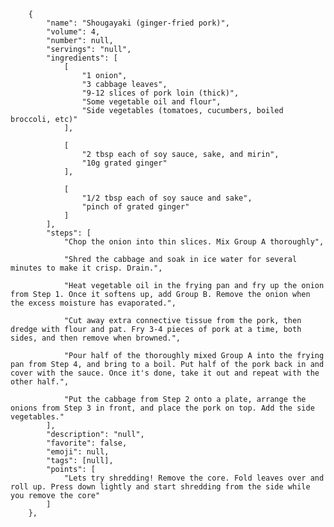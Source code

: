         {
            "name": "Shougayaki (ginger-fried pork)",
            "volume": 4,
            "number": null,
            "servings": "null",
            "ingredients": [
                [
                    "1 onion",
                    "3 cabbage leaves",
                    "9-12 slices of pork loin (thick)",
                    "Some vegetable oil and flour",
                    "Side vegetables (tomatoes, cucumbers, boiled broccoli, etc)"
                ],

                [
                    "2 tbsp each of soy sauce, sake, and mirin",
                    "10g grated ginger"
                ],

                [
                    "1/2 tbsp each of soy sauce and sake",
                    "pinch of grated ginger"
                ]
            ],
            "steps": [
                "Chop the onion into thin slices. Mix Group A thoroughly",

                "Shred the cabbage and soak in ice water for several minutes to make it crisp. Drain.",

                "Heat vegetable oil in the frying pan and fry up the onion from Step 1. Once it softens up, add Group B. Remove the onion when the excess moisture has evaporated.",

                "Cut away extra connective tissue from the pork, then dredge with flour and pat. Fry 3-4 pieces of pork at a time, both sides, and then remove when browned.",

                "Pour half of the thoroughly mixed Group A into the frying pan from Step 4, and bring to a boil. Put half of the pork back in and cover with the sauce. Once it's done, take it out and repeat with the other half.",

                "Put the cabbage from Step 2 onto a plate, arrange the onions from Step 3 in front, and place the pork on top. Add the side vegetables."
            ],
            "description": "null",
            "favorite": false,
            "emoji": null,
            "tags": [null],
            "points": [
                "Lets try shredding! Remove the core. Fold leaves over and roll up. Press down lightly and start shredding from the side while you remove the core"
            ]
        },